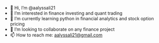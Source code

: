 - 👋 Hi, I’m @aalyssali21
- 👀 I’m interested in finance investing and quant trading
- 🌱 I’m currently learning python in financial analytics and stock option pricing
- 💞️ I’m looking to collaborate on any finance project
- 📫 How to reach me: aalyssali21@gmail.com

<!---
aalyssali21/aalyssali21 is a ✨ special ✨ repository because its `README.md` (this file) appears on your GitHub profile.
You can click the Preview link to take a look at your changes.
--->
